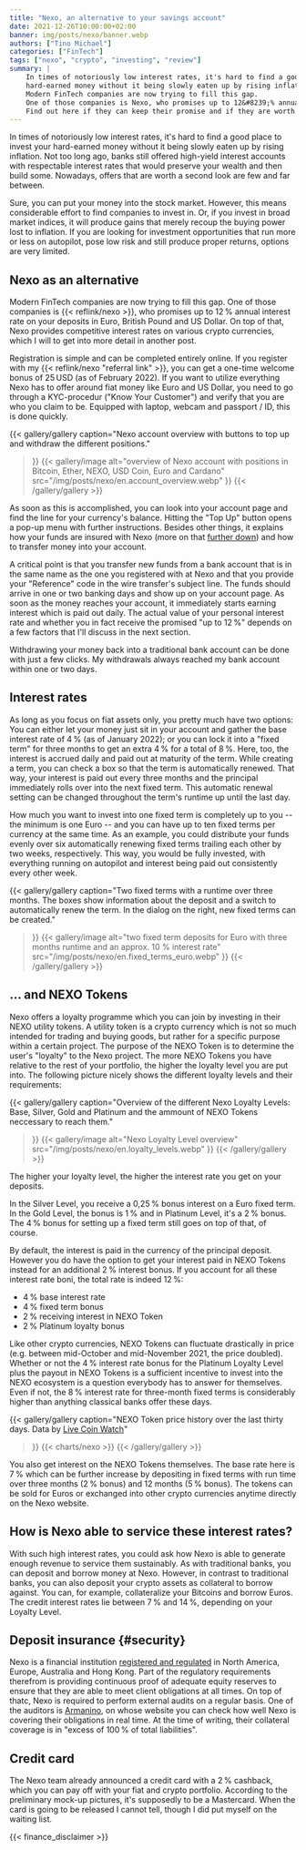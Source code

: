 ```yaml
---
title: "Nexo, an alternative to your savings account"
date: 2021-12-26T10:00:00+02:00
banner: img/posts/nexo/banner.webp
authors: ["Tino Michael"]
categories: ["FinTech"]
tags: ["nexo", "crypto", "investing", "review"]
summary: |
    In times of notoriously low interest rates, it's hard to find a good place to invest your
    hard-earned money without it being slowly eaten up by rising inflation.
    Modern FinTech companies are now trying to fill this gap.
    One of those companies is Nexo, who promises up to 12&#8239;% annual interest rate.
    Find out here if they can keep their promise and if they are worth a try.
---
```


In times of notoriously low interest rates, it's hard to find a good place to invest your
hard-earned money without it being slowly eaten up by rising inflation.
Not too long ago, banks still offered high-yield interest accounts with respectable interest
rates that would preserve your wealth and then build some.
Nowadays, offers that are worth a second look are few and far between.

Sure, you can put your money into the stock market.
However, this means considerable effort to find companies to invest in.
Or, if you invest in broad market indices,
it will produce gains that merely recoup the buying power lost to inflation.
If you are looking for investment opportunities that run more or less on autopilot, pose low risk
and still produce proper returns, options are very limited.

## Nexo as an alternative

Modern FinTech companies are now trying to fill this gap.
One of those companies is {{< reflink/nexo >}}, who promises up to 12&#8239;% annual interest rate
on your deposits in Euro, British Pound and US Dollar.
On top of that, Nexo provides competitive interest rates on various crypto currencies, which I will
to get into more detail in another post.

Registration is simple and can be completed entirely online.
If you register with my {{< reflink/nexo "referral link" >}}, you can get a one-time welcome bonus of
25&#8239;USD (as of February 2022).
If you want to utilize everything Nexo has to offer around fiat money like Euro and US Dollar, you
need to go through a KYC-procedur ("Know Your Customer") and verify that you are who you claim to be.
Equipped with laptop, webcam and passport / ID, this is done quickly.

{{< gallery/gallery
    caption="Nexo account overview with buttons to top up and withdraw the different positions."
>}}
{{< gallery/image
    alt="overview of Nexo account with positions in Bitcoin, Ether, NEXO, USD Coin, Euro and Cardano"
    src="/img/posts/nexo/en.account_overview.webp"
>}}
{{< /gallery/gallery >}}

As soon as this is accomplished, you can look into your account page and find the line for your
currency's balance.
Hitting the "Top Up" button opens a pop-up menu with further instructions.
Besides other things, it explains how your funds are insured with Nexo
(more on that [further down](#security)) and how to transfer money into your account.

A critical point is that you transfer new funds from a bank account that is in the same name as the
one you registered with at Nexo and that you provide your "Reference" code in the wire transfer's
subject line.
The funds should arrive in one or two banking days and show up on your account page.
As soon as the money reaches your account, it immediately starts earning interest which is paid out daily.
The actual value of your personal interest rate and whether you in fact receive the promised
"up to 12&#8239;%" depends on a few factors that I'll discuss in the next section.

Withdrawing your money back into a traditional bank account can be done with just a few clicks.
My withdrawals always reached my bank account within one or two days.

## Interest rates

As long as you focus on fiat assets only, you pretty much have two options:
You can either let your money just sit in your account and gather the base interest rate of 4&#8239;%
(as of January 2022); or you can lock it into a "fixed term" for three months to get an extra 4&#8239;%
for a total of 8&#8239;%.
Here, too, the interest is accrued daily and paid out at maturity of the term.
While creating a term, you can check a box so that the term is automatically renewed.
That way, your interest is paid out every three months and
the principal immediately rolls over into the next fixed term.
This automatic renewal setting can be changed throughout the term's runtime up until the last day.

How much you want to invest into one fixed term is completely up to you -- the minimum is one Euro
-- and you can have up to ten fixed terms per currency at the same time.
As an example, you could distribute your funds evenly over six automatically renewing fixed terms trailing
each other by two weeks, respectively.
This way, you would be fully invested, with everything running on
autopilot and interest being paid out consistently every other week.

{{< gallery/gallery
    caption="Two fixed terms with a runtime over three months. The boxes show information about the deposit and a switch to automatically renew the term. In the dialog on the right, new fixed terms can be created."
>}}
{{< gallery/image
    alt="two fixed term deposits for Euro with three months runtime and an approx. 10 % interest rate"
    src="/img/posts/nexo/en.fixed_terms_euro.webp"
>}}
{{< /gallery/gallery >}}

## ... and NEXO Tokens

Nexo offers a loyalty programme which you can join by investing in their NEXO utility tokens.
A utility token is a crypto currency which is not so much intended for trading and buying goods,
but rather for a specific purpose within a certain project.
The purpose of the NEXO Token is to determine the user's "loyalty" to the Nexo project.
The more NEXO Tokens you have relative to the rest of your portfolio,
the higher the loyalty level you are put into.
The following picture nicely shows the different loyalty levels and their requirements:

{{< gallery/gallery
    caption="Overview of the different Nexo Loyalty Levels: Base, Silver, Gold and Platinum and the ammount of NEXO Tokens neccessary to reach them."
>}}
{{< gallery/image
    alt="Nexo Loyalty Level overview"
    src="/img/posts/nexo/en.loyalty_levels.webp"
>}}
{{< /gallery/gallery >}}

The higher your loyalty level, the higher the interest rate you get on your deposits.


In the Silver Level, you receive a 0,25&#8239;% bonus interest on a Euro fixed term.
In the Gold Level, the bonus is 1&#8239;% and in Platinum Level, it's a 2&#8239;% bonus.
The 4&#8239;% bonus for setting up a fixed term still goes on top of that, of course.

By default, the interest is paid in the currency of the principal deposit.
However you do have the option to get your interest paid in NEXO Tokens instead
for an additional 2&#8239;% interest bonus.
If you account for all these interest rate boni, the total rate is indeed 12&#8239;%:

- 4&#8239;% base interest rate
- 4&#8239;% fixed term bonus
- 2&#8239;% receiving interest in NEXO Token
- 2&#8239;% Platinum loyalty bonus

Like other crypto currencies, NEXO Tokens can fluctuate drastically in price
(e.g. between mid-October and mid-November 2021, the price doubled).
Whether or not the 4&#8239;% interest rate bonus for the Platinum Loyalty Level plus the payout in
NEXO Tokens is a sufficient incentive to invest into the NEXO ecosystem is a question everybody has
to answer for themselves.
Even if not, the 8&#8239;% interest rate for three-month fixed terms is considerably higher
than anything classical banks offer these days.

{{< gallery/gallery
    caption="NEXO Token price history over the last thirty days. Data by <a href='https://www.livecoinwatch.com/tools/convert/NEXO-EUR'>Live Coin Watch</a>"
>}}
{{< charts/nexo >}}
{{< /gallery/gallery >}}

You also get interest on the NEXO Tokens themselves. The base rate here is 7&#8239;% which can be
further increase by depositing in fixed terms with run time
over three months (2&#8239;% bonus) and 12 months (5&#8239;% bonus).
The tokens can be sold for Euros or exchanged into other crypto currencies anytime directly on
the Nexo website.

## How is Nexo able to service these interest rates?

With such high interest rates, you could ask how Nexo is able to
generate enough revenue to service them sustainably.
As with traditional banks, you can deposit and borrow money at Nexo.
However, in contrast to traditional banks, you can also deposit
your crypto assets as collateral to borrow against.
You can, for example, collateralize your Bitcoins and borrow Euros.
The credit interest rates lie between 7&#8239;% and 14&#8239;%, depending on your Loyalty Level.

## Deposit insurance {#security}

Nexo is a financial institution [registered and regulated](https://nexo.io/security)
in North America, Europe, Australia and Hong Kong.
Part of the regulatory requirements therefrom is providing continuous proof of adequate
equity reserves to ensure that they are able to meet client obligations at all times.
On top of thatc, Nexo is required to perform external audits on a regular basis.
One of the auditors is [Armanino](https://real-time-attest.trustexplorer.io/nexo),
on whose website you can check how well Nexo is covering their obligations in real time.
At the time of writing, their collateral coverage is in "excess of 100&#8239;% of total liabilities".

## Credit card

The Nexo team already announced a credit card with a 2&#8239;% cashback, which you can pay off with
your fiat and crypto portfolio.
According to the preliminary mock-up pictures, it's supposedly to be a Mastercard.
When the card is going to be released I cannot tell, though I did put myself on the waiting list.

{{< finance_disclaimer >}}
